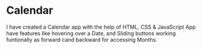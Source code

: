 # Calendar
I have created a Calendar app with the help of HTML, CSS & JavaScript 
App have features like hovering over a Date, and Sliding buttons working funtionally as forward cand backward for accessing Months.
